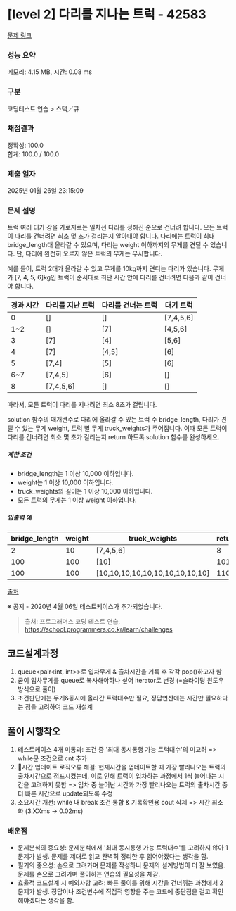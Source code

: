 # [level 2] 다리를 지나는 트럭 - 42583 

[문제 링크](https://school.programmers.co.kr/learn/courses/30/lessons/42583#) 

### 성능 요약

메모리: 4.15 MB, 시간: 0.08 ms

### 구분

코딩테스트 연습 > 스택／큐

### 채점결과

정확성: 100.0<br/>합계: 100.0 / 100.0

### 제출 일자

2025년 01월 26일 23:15:09

### 문제 설명

<p>트럭 여러 대가 강을 가로지르는 일차선 다리를 정해진 순으로 건너려 합니다. 모든 트럭이 다리를 건너려면 최소 몇 초가 걸리는지 알아내야 합니다. 다리에는 트럭이 최대 bridge_length대 올라갈 수 있으며, 다리는 weight 이하까지의 무게를 견딜 수 있습니다. 단, 다리에 완전히 오르지 않은 트럭의 무게는 무시합니다.</p>

<p>예를 들어, 트럭 2대가 올라갈 수 있고 무게를 10kg까지 견디는 다리가 있습니다. 무게가 [7, 4, 5, 6]kg인 트럭이 순서대로 최단 시간 안에 다리를 건너려면 다음과 같이 건너야 합니다.</p>
<table class="table">
        <thead><tr>
<th>경과 시간</th>
<th>다리를 지난 트럭</th>
<th>다리를 건너는 트럭</th>
<th>대기 트럭</th>
</tr>
</thead>
        <tbody><tr>
<td>0</td>
<td>[]</td>
<td>[]</td>
<td>[7,4,5,6]</td>
</tr>
<tr>
<td>1~2</td>
<td>[]</td>
<td>[7]</td>
<td>[4,5,6]</td>
</tr>
<tr>
<td>3</td>
<td>[7]</td>
<td>[4]</td>
<td>[5,6]</td>
</tr>
<tr>
<td>4</td>
<td>[7]</td>
<td>[4,5]</td>
<td>[6]</td>
</tr>
<tr>
<td>5</td>
<td>[7,4]</td>
<td>[5]</td>
<td>[6]</td>
</tr>
<tr>
<td>6~7</td>
<td>[7,4,5]</td>
<td>[6]</td>
<td>[]</td>
</tr>
<tr>
<td>8</td>
<td>[7,4,5,6]</td>
<td>[]</td>
<td>[]</td>
</tr>
</tbody>
      </table>
<p>따라서, 모든 트럭이 다리를 지나려면 최소 8초가 걸립니다.</p>

<p>solution 함수의 매개변수로 다리에 올라갈 수 있는 트럭 수 bridge_length, 다리가 견딜 수 있는 무게 weight, 트럭 별 무게 truck_weights가 주어집니다. 이때 모든 트럭이 다리를 건너려면 최소 몇 초가 걸리는지 return 하도록 solution 함수를 완성하세요.</p>

<h5>제한 조건</h5>

<ul>
<li>bridge_length는 1 이상 10,000 이하입니다.</li>
<li>weight는 1 이상 10,000 이하입니다.</li>
<li>truck_weights의 길이는 1 이상 10,000 이하입니다.</li>
<li>모든 트럭의 무게는 1 이상 weight 이하입니다.</li>
</ul>

<h5>입출력 예</h5>
<table class="table">
        <thead><tr>
<th>bridge_length</th>
<th>weight</th>
<th>truck_weights</th>
<th>return</th>
</tr>
</thead>
        <tbody><tr>
<td>2</td>
<td>10</td>
<td>[7,4,5,6]</td>
<td>8</td>
</tr>
<tr>
<td>100</td>
<td>100</td>
<td>[10]</td>
<td>101</td>
</tr>
<tr>
<td>100</td>
<td>100</td>
<td>[10,10,10,10,10,10,10,10,10,10]</td>
<td>110</td>
</tr>
</tbody>
      </table>
<p><a href="http://icpckorea.org/2016/ONLINE/problem.pdf" target="_blank" rel="noopener">출처</a></p>

<p>※ 공지 - 2020년 4월 06일 테스트케이스가 추가되었습니다.</p>


> 출처: 프로그래머스 코딩 테스트 연습, https://school.programmers.co.kr/learn/challenges

## 코드설계과정
1. queue<pair<int, int>>로 입차무게 & 출차시간을 기록 후 각각 pop()하고자 함
2. 굳이 입차무게를 queue로 복사해야하나 싶어 iterator로 변경 (=슬라이딩 윈도우 방식으로 풀이)
3. 조건판단에는 무게&동시에 올라간 트럭대수만 필요, 정답연산에는 시간만 필요하다는 점을 고려하여 코드 재설계

## 풀이 시행착오
1. 테스트케이스 4개 미통과: 조건 중 '최대 동시통행 가능 트럭대수'의 미고려 => while문 조건으로 cnt 추가
2. 시간 업데이트 로직오류 해결: 현재시간을 업데이트할 때 가장 빨리나오는 트럭의 출차시간으로 점프시켰는데, 이로 인해 트럭이 입차하는 과정에서 1씩 늘어나는 시간을 고려하지 못함
   => 입차 중 늘어난 시간과 가장 빨리나오는 트럭의 출차시간 중 더 빠른 시간으로 update되도록 수정
4. 소요시간 개선: while 내 break 조건 통합 & 기록확인용 cout 삭제 => 시간 최소화 (3.XXms -> 0.02ms)

### 배운점
- 문제분석의 중요성: 문제분석에서 '최대 동시통행 가능 트럭대수'를 고려하지 않아 1 문제가 발생. 문제를 제대로 읽고 완벽히 정리한 후 읽어야겠다는 생각을 함.
- 필기의 중요성: 손으로 그려가며 문제를 작성하니 문제의 설계방법이 더 잘 보였음. 문제를 손으로 그려가며 풀이하는 연습의 필요성을 체감.
- 효율적 코드설계 시 예외사항 고려: 빠른 풀이를 위해 시간을 건너뛰는 과정에서 2 문제가 발생. 정답이나 조건변수에 직접적 영향을 주는 코드에 중단점을 걸고 확인해야겠다는 생각을 함.
